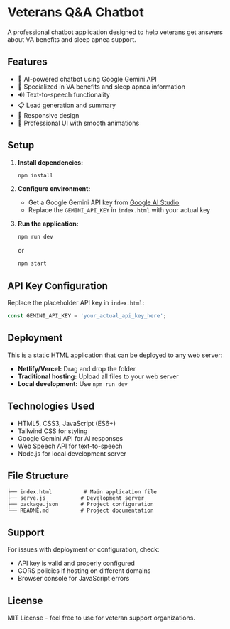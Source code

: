 # Veterans Q&A Chatbot

A professional chatbot application designed to help veterans get answers about VA benefits and sleep apnea support.

## Features

- 🤖 AI-powered chatbot using Google Gemini API
- 🎯 Specialized in VA benefits and sleep apnea information
- 🔊 Text-to-speech functionality
- 📋 Lead generation and summary
- 📱 Responsive design
- 🎨 Professional UI with smooth animations

## Setup

1. **Install dependencies:**
   ```bash
   npm install
   ```

2. **Configure environment:**
   - Get a Google Gemini API key from [Google AI Studio](https://makersuite.google.com/app/apikey)
   - Replace the `GEMINI_API_KEY` in `index.html` with your actual key

3. **Run the application:**
   ```bash
   npm run dev
   ```
   or
   ```bash
   npm start
   ```

## API Key Configuration

Replace the placeholder API key in `index.html`:
```javascript
const GEMINI_API_KEY = 'your_actual_api_key_here';
```

## Deployment

This is a static HTML application that can be deployed to any web server:

- **Netlify/Vercel:** Drag and drop the folder
- **Traditional hosting:** Upload all files to your web server
- **Local development:** Use `npm run dev`

## Technologies Used

- HTML5, CSS3, JavaScript (ES6+)
- Tailwind CSS for styling
- Google Gemini API for AI responses
- Web Speech API for text-to-speech
- Node.js for local development server

## File Structure

```
├── index.html          # Main application file
├── serve.js           # Development server
├── package.json       # Project configuration
└── README.md          # Project documentation
```

## Support

For issues with deployment or configuration, check:
- API key is valid and properly configured
- CORS policies if hosting on different domains
- Browser console for JavaScript errors

## License

MIT License - feel free to use for veteran support organizations.
